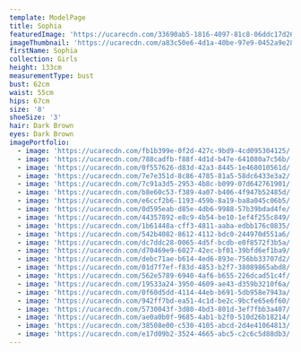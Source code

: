 ```yaml
---
template: ModelPage
title: Sophia
featuredImage: 'https://ucarecdn.com/33690ab5-1816-4097-81c8-06ddc17d26bd/'
imageThumbnail: 'https://ucarecdn.com/a83c50e6-4d1a-40be-97e9-0452a9e282ec/'
firstName: Sophia
collection: Girls
height: 133cm
measurementType: bust
bust: 62cm
waist: 55cm
hips: 67cm
size: '8'
shoeSize: '3'
hair: Dark Brown
eyes: Dark Brown
imagePortfolio:
  - image: 'https://ucarecdn.com/fb1b399e-0f2d-427c-9bd9-4cd095304125/'
  - image: 'https://ucarecdn.com/788cadfb-f88f-4d1d-b47e-641080a7c56b/'
  - image: 'https://ucarecdn.com/0f557626-d83d-42a3-8445-1e468010561d/'
  - image: 'https://ucarecdn.com/7e7e351d-8c86-4785-81a5-58dc6433e3a2/'
  - image: 'https://ucarecdn.com/7c91a3d5-2953-4b8c-b099-07d642761901/'
  - image: 'https://ucarecdn.com/b8e60c53-f389-4a07-b406-4f947b52485d/'
  - image: 'https://ucarecdn.com/e6ccf2b6-1193-459b-8a19-ba8a045c06b5/'
  - image: 'https://ucarecdn.com/0d595eab-d85e-4db6-9988-57b39bdad4fe/'
  - image: 'https://ucarecdn.com/44357892-e8c9-4b54-be10-1ef4f255c849/'
  - image: 'https://ucarecdn.com/1b61448a-cff3-4811-aaba-edbb176c0835/'
  - image: 'https://ucarecdn.com/542b4082-8612-4112-bdc0-244970d551a6/'
  - image: 'https://ucarecdn.com/dc7ddc28-0065-4d5f-bcdb-e0f8572f3b5a/'
  - image: 'https://ucarecdn.com/d70469e9-6027-42ec-bf01-39bfd6ef1ba9/'
  - image: 'https://ucarecdn.com/debc71ae-b614-4ed6-893e-756bb33707d2/'
  - image: 'https://ucarecdn.com/01d7f7ef-f83d-4853-b2f7-38089865abd8/'
  - image: 'https://ucarecdn.com/562e5789-6940-4af6-b655-226dcad51c4f/'
  - image: 'https://ucarecdn.com/19533a24-3950-4609-ae43-d359b3210f6a/'
  - image: 'https://ucarecdn.com/0f60d5dd-4114-44eb-b691-5db958e7943a/'
  - image: 'https://ucarecdn.com/942ff7bd-ea51-4c1d-be2c-9bcfe65e6f60/'
  - image: 'https://ucarecdn.com/5730043f-3d80-4bd3-801d-3ef7fbb3a407/'
  - image: 'https://ucarecdn.com/ae0a0b0f-9685-4ab1-b2f0-510d26b18214/'
  - image: 'https://ucarecdn.com/38508e00-c530-4105-abcd-2d4e41064813/'
  - image: 'https://ucarecdn.com/e17d09b2-3524-4665-abc5-c2c6c5d88db3/'
---
```



